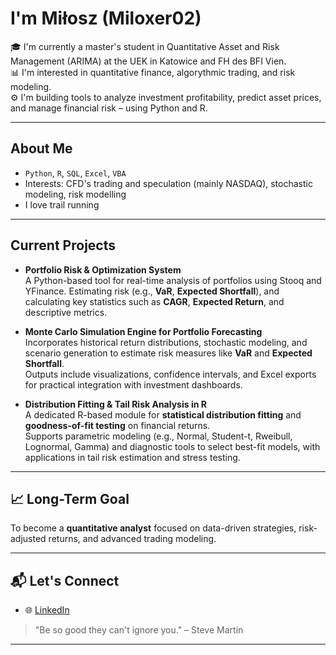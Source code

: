 # I'm Miłosz (Miloxer02)

🎓 I'm currently a master's student in Quantitative Asset and Risk Management (ARIMA) at the UEK in Katowice and FH des BFI Vien.  
📊 I'm interested in quantitative finance, algorythmic trading, and risk modeling.  
⚙️ I'm building tools to analyze investment profitability, predict asset prices, and manage financial risk – using Python and R.

---

## About Me

- `Python`, `R`, `SQL`, `Excel`, `VBA`
- Interests: CFD's trading and speculation (mainly NASDAQ), stochastic modeling, risk modelling
- I love trail running

---

## Current Projects

- **Portfolio Risk & Optimization System**  
 A Python-based tool for real-time analysis of portfolios using Stooq and YFinance.
 Estimating risk (e.g., **VaR**, **Expected Shortfall**), and calculating key statistics such as **CAGR**, **Expected Return**, and descriptive metrics.  

- **Monte Carlo Simulation Engine for Portfolio Forecasting**  
  Incorporates historical return distributions, stochastic modeling, and scenario generation to estimate risk measures like **VaR** and **Expected Shortfall**.  
  Outputs include visualizations, confidence intervals, and Excel exports for practical integration with investment dashboards.

- **Distribution Fitting & Tail Risk Analysis in R**  
  A dedicated R-based module for **statistical distribution fitting** and **goodness-of-fit testing** on financial returns.  
  Supports parametric modeling (e.g., Normal, Student-t, Rweibull, Lognormal, Gamma) and diagnostic tools to select best-fit models, with applications in tail risk estimation and stress testing.

---

## 📈 Long-Term Goal

To become a **quantitative analyst** focused on data-driven strategies, risk-adjusted returns, and advanced trading modeling.

---

## 📬 Let's Connect

- 🌐 [LinkedIn](https://www.linkedin.com/in/milosz-lebecki)

> "Be so good they can't ignore you." – Steve Martin

---
